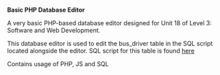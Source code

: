 **Basic PHP Database Editor**

A very basic PHP-based database editor designed for Unit 18 of Level 3: Software and Web Development.

This database editor is used to edit the bus_driver table in the SQL script located alongside the editor.
SQL script for this table is found [here](https://github.com/RJHaytree/Basic-PHP-Database-Editor/blob/master/editor/sql/bus.sql#L39-L59)

Contains usage of PHP, JS and SQL
